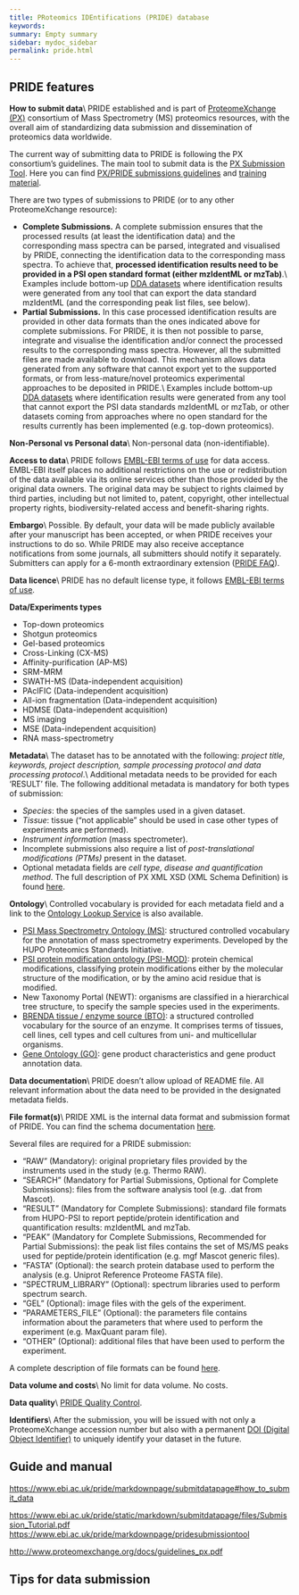 ```yaml
---
title: PRoteomics IDEntifications (PRIDE) database
keywords:
summary: Empty summary
sidebar: mydoc_sidebar
permalink: pride.html
---
```

## PRIDE features
**How to submit data**\\
PRIDE established and is part of [ProteomeXchange (PX)](http://www.proteomexchange.org) consortium of Mass Spectrometry (MS) proteomics resources, with the overall aim of standardizing data submission and dissemination of proteomics data worldwide.

The current way of submitting data to PRIDE is following the PX consortium’s guidelines. The main tool to submit data is the [PX Submission Tool](https://www.ebi.ac.uk/pride/help/archive/submission). Here you can find [PX/PRIDE submissions guidelines](https://www.ebi.ac.uk/pride/static/markdown/submitdatapage/files/Submission_Tutorial.pdf) and [training material](https://www.ebi.ac.uk/training/online/course/proteomexchange-submissions-pride).

There are two types of submissions to PRIDE (or to any other ProteomeXchange resource):
* **Complete Submissions.** A complete submission ensures that the processed results (at least the identification data) and the corresponding mass spectra can be parsed, integrated and visualised by PRIDE, connecting the identification data to the corresponding mass spectra. To achieve that, **processed identification results need to be provided in a PSI open standard format (either mzIdentML or mzTab)**.\\
Examples include bottom-up [DDA datasets](https://www.creative-proteomics.com/blog/index.php/data-dependent-acquisition-and-data-independent-acquisition-mass-spectrometry/) where identification results were generated from any tool that can export the data standard mzIdentML (and the corresponding peak list files, see below).
* **Partial Submissions.** In this case processed identification results are provided in other data formats than the ones indicated above for complete submissions. For PRIDE, it is then not possible to parse, integrate and visualise the identification and/or connect the processed results to the corresponding mass spectra. However, all the submitted files are made available to download. This mechanism allows data generated from any software that cannot export yet to the supported formats, or from less-mature/novel proteomics experimental approaches to be deposited in PRIDE.\\
Examples include bottom-up [DDA datasets](https://www.creative-proteomics.com/blog/index.php/data-dependent-acquisition-and-data-independent-acquisition-mass-spectrometry/) where identification results were generated from any tool that cannot export the PSI data standards mzIdentML or mzTab, or other datasets coming from approaches where no open standard for the results currently has been implemented (e.g. top-down proteomics).


**Non-Personal vs Personal data**\\
Non-personal data (non-identifiable).

**Access to data**\\
PRIDE follows [EMBL-EBI terms of use](https://www.ebi.ac.uk/about/terms-of-use/) for data access. EMBL-EBI itself places no additional restrictions on the use or redistribution of the data available via its online services other than those provided by the original data owners. The original data may be subject to rights claimed by third parties, including but not limited to, patent, copyright, other intellectual property rights, biodiversity-related access and benefit-sharing rights.

**Embargo**\\
Possible. By default, your data will be made publicly available after your manuscript has been accepted, or when PRIDE receives your instructions to do so. While PRIDE may also receive acceptance notifications from some journals, all submitters should notify it separately. Submitters can apply for a 6-month extraordinary extension ([PRIDE FAQ](https://www.ebi.ac.uk/pride/help/archive/faq#public-release-PX)).

**Data licence**\\
PRIDE has no default license type, it follows [EMBL-EBI terms of use](https://www.ebi.ac.uk/about/terms-of-use).

**Data/Experiments types**
* Top-down proteomics
* Shotgun proteomics
* Gel-based proteomics
* Cross-Linking (CX-MS)
* Affinity-purification (AP-MS)
* SRM-MRM
* SWATH-MS (Data-independent acquisition)
* PAcIFIC (Data-independent acquisition)
* All-ion fragmentation (Data-independent acquisition)
* HDMSE (Data-independent acquisition)
* MS imaging
* MSE (Data-independent acquisition)
* RNA mass-spectrometry


**Metadata**\\
The dataset has to be annotated with the following: *project title, keywords, project description, sample processing protocol and data processing protocol*.\\
Additional metadata needs to be provided for each ‘RESULT’ file. The following additional metadata is mandatory for both types of submission:
* *Species*: the species of the samples used in a given dataset.
* *Tissue*: tissue (“not applicable” should be used in case other types of experiments are performed).
* *Instrument information* (mass spectrometer).
* Incomplete submissions also require a list of *post-translational modifications (PTMs)* present in the dataset.
* Optional metadata fields are *cell type, disease and quantification method*.
The full description of PX XML XSD (XML Schema Definition) is found [here](http://proteomecentral.proteomexchange.org/schemas/proteomeXchange-1.4.0.html).


**Ontology**\\
Controlled vocabulary is provided for each metadata field and a link to the [Ontology Lookup Service](https://www.ebi.ac.uk/ols/index) is also available.
* [PSI Mass Spectrometry Ontology
 (MS)](https://www.ebi.ac.uk/ols/ontologies/ms): structured controlled vocabulary for the annotation of mass spectrometry experiments. Developed by the HUPO Proteomics Standards Initiative.
* [PSI protein modification ontology
(PSI-MOD)](https://www.ebi.ac.uk/ols/ontologies/mod): protein chemical modifications, classifying protein modifications either by the molecular structure of the modification, or by the amino acid residue that is modified.
* New Taxonomy Portal (NEWT): organisms are classified in a hierarchical tree structure, to specify the sample species used in the experiments.
* [BRENDA tissue / enzyme source (BTO)](https://www.ebi.ac.uk/ols/ontologies/bto): a structured controlled vocabulary for the source of an enzyme. It comprises terms of tissues, cell lines, cell types and cell cultures from uni- and multicellular organisms.
* [Gene Ontology (GO)](https://www.ebi.ac.uk/ols/ontologies/go): gene product characteristics and gene product annotation data.

**Data documentation**\\
PRIDE doesn’t allow upload of README file. All relevant information about the data need to be provided in the designated metadata fields.

**File format(s)**\\
PRIDE XML is the internal data format and submission format of PRIDE. You can find the schema documentation [here](http://ftp.pride.ebi.ac.uk/pride/resources/schema/pride/doc/pride.html).

Several files are required for a PRIDE submission:
* “RAW” (Mandatory): original proprietary files provided by the instruments used in the study (e.g. Thermo RAW).
* “SEARCH” (Mandatory for Partial Submissions, Optional for Complete Submissions): files from the software analysis tool (e.g. .dat from Mascot).
* “RESULT” (Mandatory for Complete Submissions): standard file formats from HUPO-PSI to report peptide/protein identification and quantification results: mzIdentML and mzTab.
* “PEAK” (Mandatory for Complete Submissions, Recommended for Partial Submissions): the peak list files contains the set of MS/MS peaks used for peptide/protein identification (e.g. mgf Mascot generic files).
* “FASTA” (Optional): the search protein database used to perform the analysis (e.g. Uniprot Reference Proteome FASTA file).
* “SPECTRUM_LIBRARY” (Optional): spectrum libraries used to perform spectrum search.
* “GEL” (Optional): image files with the gels of the experiment.
* “PARAMETERS_FILE” (Optional): the parameters file contains information about the parameters that where used to perform the experiment (e.g. MaxQuant param file).
* “OTHER” (Optional): additional files that have been used to perform the experiment.

A complete description of file formats can be found [here](https://www.ebi.ac.uk/pride/markdownpage/pridefileformats).

**Data volume and costs**\\
No limit for data volume. No costs.

**Data quality**\\
[PRIDE Quality Control](https://www.ebi.ac.uk/pride/help/archive/faq#Quality-Control).

**Identifiers**\\
After the submission, you will be issued with not only a ProteomeXchange accession number but also with a permanent [DOI (Digital Object Identifier)](identifiers) to uniquely identify your dataset in the future.

## Guide and manual
https://www.ebi.ac.uk/pride/markdownpage/submitdatapage#how_to_submit_data

https://www.ebi.ac.uk/pride/static/markdown/submitdatapage/files/Submission_Tutorial.pdf
https://www.ebi.ac.uk/pride/markdownpage/pridesubmissiontool

http://www.proteomexchange.org/docs/guidelines_px.pdf


## Tips for data submission
